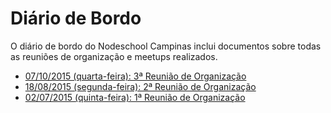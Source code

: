 # Diário de Bordo

O diário de bordo do Nodeschool Campinas inclui documentos sobre todas as reuniões de organização e meetups realizados.

* [07/10/2015 (quarta-feira): 3ª Reunião de Organização](2015-10-07_3a-reuniao-de-organizacao.md)
* [18/08/2015 (segunda-feira): 2ª Reunião de Organização](2015-08-18_2a-reuniao-de-organizacao.md)
* [02/07/2015 (quinta-feira): 1ª Reunião de Organização](2015-07-02_1a-reuniao-de-organizacao.md)
